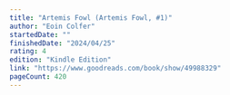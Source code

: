 ```yaml
---
title: "Artemis Fowl (Artemis Fowl, #1)"
author: "Eoin Colfer"
startedDate: ""
finishedDate: "2024/04/25"
rating: 4
edition: "Kindle Edition"
link: "https://www.goodreads.com/book/show/49988329"
pageCount: 420
---
```



